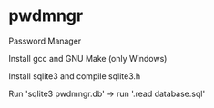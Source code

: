 # pwdmngr

Password Manager

Install gcc and GNU Make (only Windows)

Install sqlite3 and compile sqlite3.h

Run 'sqlite3 pwdmngr.db' -> run '.read database.sql'
